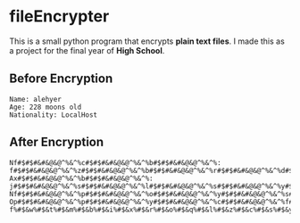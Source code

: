 # fileEncrypter
This is a small python program that encrypts **plain text files**. I made this as a project for the final year of **High School**.

## **Before Encryption**
```
Name: alehyer
Age: 228 moons old
Nationality: LocalHost
```
## **After Encryption**
```
Nf#$#$#&#&@&@^%&^%c#$#$#&#&@&@^%&^%b#$#$#&#&@&@^%&^%: f#$#$#&#&@&@^%&^%z#$#$#&#&@&@^%&^%b#$#$#&#&@&@^%&^%r#$#$#&#&@&@^%&^%d#$#$#&#&@&@^%&^%b#$#$#&#&@&@^%&^%a#$#$#&#&@&@^%&^%
Ax#$#$#&#&@&@^%&^%b#$#$#&#&@&@^%&^%: j#$#$#&#&@&@^%&^%s#$#$#&#&@&@^%&^%l#$#$#&#&@&@^%&^%s#$#$#&#&@&@^%&^%y#$#$#&#&@&@^%&^%h#$#$#&#&@&@^%&^%s#$#$#&#&@&@^%&^%
Nf#$#$#&#&@&@^%&^%p#$#$#&#&@&@^%&^%o#$#$#&#&@&@^%&^%y#$#$#&#&@&@^%&^%s#$#$#&#&@&@^%&^%f#$#$#&#&@&@^%&^%z#$#$#&#&@&@^%&^%o#$#$#&#&@&@^%&^%p#$#$#&#&@&@^%&^%d#$#$#&#&@&@^%&^%: Op#$#$#&#&@&@^%&^%p#$#$#&#&@&@^%&^%y#$#$#&#&@&@^%&^%c#$#$#&#&@&@^%&^%f#$#$#&#&@&@^%&^%s#$#$#&#&@&@^%&^%
f%#$&w%#$&t%#$&m%#$&b%#$&i%#$&x%#$&r%#$&o%#$&q%#$&l%#$&z%#$&c%#$&s%#$&y%#$&n%#$&v%#$&a%#$&e%#$&p%#$&j%#$&g%#$&h%#$&u%#$&d%#$&k%#$&
```
